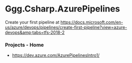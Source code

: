 # Ggg.Csharp.AzurePipelines
Create your first pipeline at https://docs.microsoft.com/en-us/azure/devops/pipelines/create-first-pipeline?view=azure-devops&amp;tabs=tfs-2018-2

### Projects - Home
* https://dev.azure.com/AzurePipelinesIntro1/
